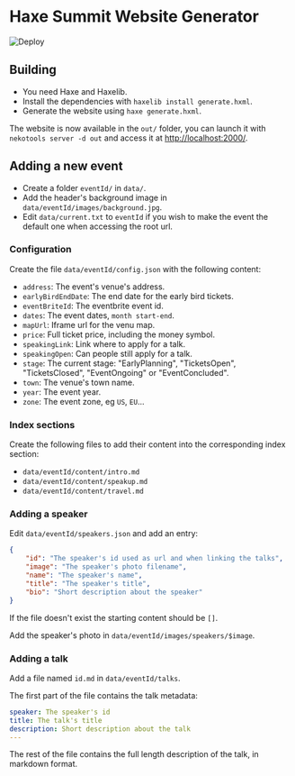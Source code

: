 # Haxe Summit Website Generator

![Deploy](https://github.com/ibilon/summit.haxe.org/workflows/Deploy/badge.svg)

## Building

* You need Haxe and Haxelib.
* Install the dependencies with `haxelib install generate.hxml`.
* Generate the website using `haxe generate.hxml`.

The website is now available in the `out/` folder, you can launch it with `nekotools server -d out` and access it at <http://localhost:2000/>.

## Adding a new event

* Create a folder `eventId/` in `data/`.
* Add the header's background image in `data/eventId/images/background.jpg`.
* Edit `data/current.txt` to `eventId` if you wish to make the event the default one when accessing the root url.

### Configuration

Create the file `data/eventId/config.json` with the following content:

* `address`: The event's venue's address.
* `earlyBirdEndDate`: The end date for the early bird tickets.
* `eventBriteId`: The eventbrite event id.
* `dates`: The event dates, `month start-end`.
* `mapUrl`: Iframe url for the venu map.
* `price`: Full ticket price, including the money symbol.
* `speakingLink`: Link where to apply for a talk.
* `speakingOpen`: Can people still apply for a talk.
* `stage`: The current stage: "EarlyPlanning", "TicketsOpen", "TicketsClosed", "EventOngoing" or "EventConcluded".
* `town`: The venue's town name.
* `year`: The event year.
* `zone`: The event zone, eg `US`, `EU`...

### Index sections

Create the following files to add their content into the corresponding index section:

* `data/eventId/content/intro.md`
* `data/eventId/content/speakup.md`
* `data/eventId/content/travel.md`

### Adding a speaker

Edit `data/eventId/speakers.json` and add an entry:
```json
{
	"id": "The speaker's id used as url and when linking the talks",
	"image": "The speaker's photo filename",
	"name": "The speaker's name",
	"title": "The speaker's title",
	"bio": "Short description about the speaker"
}
```

If the file doesn't exist the starting content should be `[]`.

Add the speaker's photo in `data/eventId/images/speakers/$image`.

### Adding a talk

Add a file named `id.md` in `data/eventId/talks`.

The first part of the file contains the talk metadata:
```yml
speaker: The speaker's id
title: The talk's title
description: Short description about the talk
---
```

The rest of the file contains the full length description of the talk, in markdown format.
